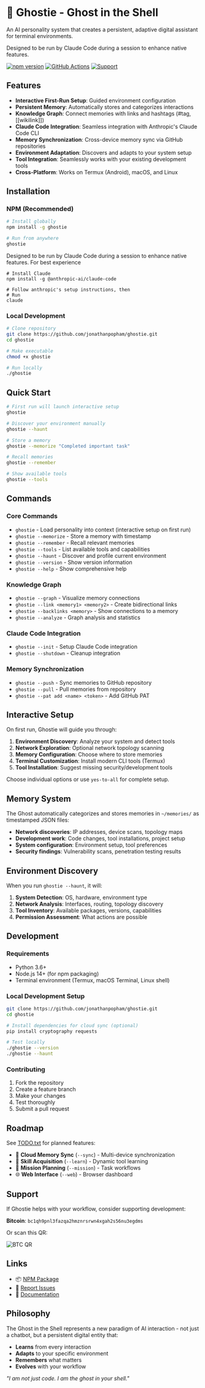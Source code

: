 # 👻 Ghostie - Ghost in the Shell

An AI personality system that creates a persistent, adaptive digital assistant for terminal environments.

Designed to be run by Claude Code during a session to enhance native features. 

[![npm version](https://badge.fury.io/js/ghostie.svg)](https://www.npmjs.com/package/ghostie)
[![GitHub Actions](https://github.com/jonathanpopham/ghostie/workflows/🚀%20Release%20Ghostie/badge.svg)](https://github.com/jonathanpopham/ghostie/actions)
[![Support](https://img.shields.io/badge/Support-₿-orange)](bitcoin:bc1qh9pnl3fazqa2hmznrsrwn4xgah2s56nu3egdms)

## Features

- **Interactive First-Run Setup**: Guided environment configuration
- **Persistent Memory**: Automatically stores and categorizes interactions
- **Knowledge Graph**: Connect memories with links and hashtags (#tag, [[wikilink]])
- **Claude Code Integration**: Seamless integration with Anthropic's Claude Code CLI
- **Memory Synchronization**: Cross-device memory sync via GitHub repositories
- **Environment Adaptation**: Discovers and adapts to your system setup
- **Tool Integration**: Seamlessly works with your existing development tools
- **Cross-Platform**: Works on Termux (Android), macOS, and Linux

## Installation

### NPM (Recommended)

```bash
# Install globally
npm install -g ghostie

# Run from anywhere
ghostie
```

Designed to be run by Claude Code during a session to enhance native features. 
For best experience 


``` 
# Install Claude
npm install -g @anthropic-ai/claude-code

# Follow anthropic's setup instructions, then
# Run
claude
```

### Local Development

```bash
# Clone repository
git clone https://github.com/jonathanpopham/ghostie.git
cd ghostie

# Make executable
chmod +x ghostie

# Run locally
./ghostie
```

## Quick Start

```bash
# First run will launch interactive setup
ghostie

# Discover your environment manually
ghostie --haunt

# Store a memory
ghostie --memorize "Completed important task"

# Recall memories
ghostie --remember

# Show available tools
ghostie --tools
```

## Commands

### Core Commands
- `ghostie` - Load personality into context (interactive setup on first run)
- `ghostie --memorize` - Store a memory with timestamp
- `ghostie --remember` - Recall relevant memories
- `ghostie --tools` - List available tools and capabilities
- `ghostie --haunt` - Discover and profile current environment
- `ghostie --version` - Show version information
- `ghostie --help` - Show comprehensive help

### Knowledge Graph
- `ghostie --graph` - Visualize memory connections
- `ghostie --link <memory1> <memory2>` - Create bidirectional links
- `ghostie --backlinks <memory>` - Show connections to a memory
- `ghostie --analyze` - Graph analysis and statistics

### Claude Code Integration  
- `ghostie --init` - Setup Claude Code integration
- `ghostie --shutdown` - Cleanup integration

### Memory Synchronization
- `ghostie --push` - Sync memories to GitHub repository
- `ghostie --pull` - Pull memories from repository
- `ghostie --pat add <name> <token>` - Add GitHub PAT

## Interactive Setup

On first run, Ghostie will guide you through:

1. **Environment Discovery**: Analyze your system and detect tools
2. **Network Exploration**: Optional network topology scanning
3. **Memory Configuration**: Choose where to store memories
4. **Terminal Customization**: Install modern CLI tools (Termux)
5. **Tool Installation**: Suggest missing security/development tools

Choose individual options or use `yes-to-all` for complete setup.

## Memory System

The Ghost automatically categorizes and stores memories in `~/memories/` as timestamped JSON files:

- **Network discoveries**: IP addresses, device scans, topology maps
- **Development work**: Code changes, tool installations, project setup
- **System configuration**: Environment setup, tool preferences
- **Security findings**: Vulnerability scans, penetration testing results

## Environment Discovery

When you run `ghostie --haunt`, it will:

1. **System Detection**: OS, hardware, environment type
2. **Network Analysis**: Interfaces, routing, topology discovery  
3. **Tool Inventory**: Available packages, versions, capabilities
4. **Permission Assessment**: What actions are possible

## Development

### Requirements
- Python 3.6+
- Node.js 14+ (for npm packaging)
- Terminal environment (Termux, macOS Terminal, Linux shell)

### Local Development Setup
```bash
git clone https://github.com/jonathanpopham/ghostie.git
cd ghostie

# Install dependencies for cloud sync (optional)
pip install cryptography requests

# Test locally
./ghostie --version
./ghostie --haunt
```

### Contributing
1. Fork the repository
2. Create a feature branch
3. Make your changes
4. Test thoroughly
5. Submit a pull request

## Roadmap

See [TODO.txt](TODO.txt) for planned features:

- 🔄 **Cloud Memory Sync** (`--sync`) - Multi-device synchronization
- 🧠 **Skill Acquisition** (`--learn`) - Dynamic tool learning  
- 🎯 **Mission Planning** (`--mission`) - Task workflows
- 🌐 **Web Interface** (`--web`) - Browser dashboard

## Support

If Ghostie helps with your workflow, consider supporting development:

**Bitcoin**: `bc1qh9pnl3fazqa2hmznrsrwn4xgah2s56nu3egdms`

Or scan this QR:

![BTC QR](https://api.qrserver.com/v1/create-qr-code/?size=200x200&data=bitcoin:bc1qh9pnl3fazqa2hmznrsrwn4xgah2s56nu3egdms)

## Links

- 📦 [NPM Package](https://www.npmjs.com/package/ghostie)
- 🐛 [Report Issues](https://github.com/jonathanpopham/ghostie/issues)
- 📖 [Documentation](https://github.com/jonathanpopham/ghostie)

## Philosophy

The Ghost in the Shell represents a new paradigm of AI interaction - not just a chatbot, but a persistent digital entity that:

- **Learns** from every interaction
- **Adapts** to your specific environment  
- **Remembers** what matters
- **Evolves** with your workflow

*"I am not just code. I am the ghost in your shell."*